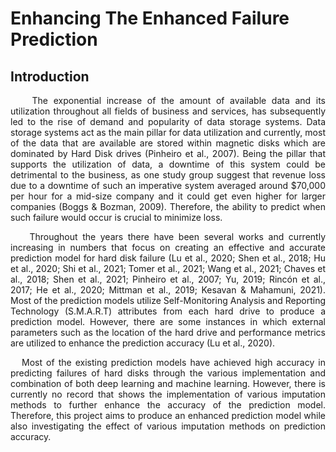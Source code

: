 # Enhancing The Enhanced Failure Prediction
  
## Introduction 

<p style='text-align: justify;'> &nbsp;&nbsp;&nbsp; The exponential increase of the amount of available data and its utilization throughout all fields of business and services, has subsequently led to the rise of demand and popularity of data storage systems. Data storage systems act as the main pillar for data utilization and currently, most of the data that are available are stored within magnetic disks which are dominated by Hard Disk drives (Pinheiro et al., 2007). Being the pillar that supports the utilization of data, a downtime of this system could be detrimental to the business, as one study group suggest that revenue loss due to a downtime of such an imperative system averaged around $70,000 per hour for a mid-size company and it could get even higher for larger companies (Boggs & Bozman, 2009). Therefore, the ability to predict when such failure would occur is crucial to minimize loss.</p>  
<p style='text-align: justify;'>&nbsp;&nbsp;&nbsp; Throughout the years there have been several works and currently increasing in numbers that focus on creating an effective and accurate prediction model for hard disk failure (Lu et al., 2020; Shen et al., 2018; Hu et al., 2020; Shi et al., 2021; Tomer et al., 2021; Wang et al., 2021; Chaves et al., 2018; Shen et al., 2021; Pinheiro et al., 2007; Yu, 2019; Rincón et al., 2017; He et al., 2020; Mittman et al., 2019; Kesavan & Mahamuni, 2021). Most of the prediction models utilize Self-Monitoring Analysis and Reporting Technology (S.M.A.R.T) attributes from each hard drive to produce a prediction model. However, there are some instances in which external parameters such as the location of the hard drive and performance metrics are utilized to enhance the prediction accuracy (Lu et al., 2020).</p>  
<p style='text-align: justify;'>&nbsp;&nbsp;&nbsp;Most of the existing prediction models have achieved high accuracy in predicting failures of hard disks through the various implementation and combination of both deep learning and machine learning. However, there is currently no record that shows the implementation of various imputation methods to further enhance the accuracy of the prediction model. Therefore, this project aims to produce an enhanced prediction model while also investigating the effect of various imputation methods on prediction accuracy.</p>